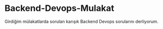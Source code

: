 # Backend-Devops-Mulakat
Girdiğim mülakatlarda sorulan karışık Backend Devops sorularını derliyorum. 
